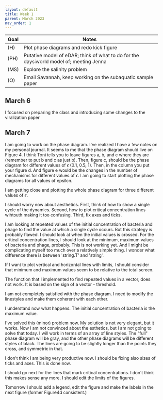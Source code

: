 ```yaml
---
layout: default
title: Week 1
parent: March 2023
nav_order: 1
---
```


| Goal | Notes |
| ----------- | ----------- |
|(H)|Plot phase diagrams and redo kick figure|
|(PH)|Putative model of eDAR; think of what to do for the daysiworld model of; meeting Jenna|
|(MS)|Explore the salinity problem|
|(O)|Email Savannah, keep working on the subaquatic sample paper|


## March 6
I focused on preparing the class and introducing some changes to the viralization paper

## March 7
I am going to work on the phase diagram. I've realized I have a few notes on my personal journal. It seems to me that the phase diagram should live on Figure 4.
I think Toni tells you to leave figures a, b, and c where they are (remember to put b and c as just b). Then, figure c, should be the phase diagram for different values of $\epsilon$ (0.1, 0.5, 1). Then, in the column you put your figure d. And figure e would be the changes in the number of mechanisms for different values of $\epsilon$. I am going to start plotting the phase diagrams for all values of epsilon. 

I am getting close and plotting the whole phase diagram for three different values of $\epsilon$.

I should worry now about aesthetics. First, think of how to show a single cycle of the dynamics. Second, how to plot critical concentration lines wihtouth making it too confusing.
Third, fix axes and ticks.

I am looking at repeated values of the initial concentration of bacteria and phage to find the value at which a single cycle occurs. But this strategy is probably flawed. I should look at when the initial values is crossed. For the critical concentration lines, I should look at the minimum, maximum values of bacteria and phage, probably.
This is not working yet. And I might be complicating myself too much over a relatively simple thing.
I wonder what difference there is between 'string.T' and 'string'.

If I want to plot vertical and horizontal lines with limits, I should consider that minimum and maximum values seem to be relative to the total screen.

The function that I implemented to find repeated values in a vector, does not work. It is based on the sign of a vector - threshold.

I am not completely satisfied with the phase diagram. I need to modify the linestyles and make them coherent with each other.

I understand now what happens. The initial concentration of bacteria is the maximum value.

I've solved this (minor) problem now. My solution is not very elegant, but it works. Now I am not convinced about the esthetics, but I am not going to solve that today. I will work in terms of an array of line styles. The "full" phase diagram will be gray, and the other phase diagrams will be different styles of black. The lines are going to be slightly longer than the points they cross, and symmetric in that.

I don't think I am being very productive now. I should be fixing also sizes of ticks and axes. This is done now.

I should go next for the lines that mark critical concentrations.
I don't think this makes sense any more. I should edit the limits of the figures.

Tomorrow I should add a legend, edit the figure and make the labels in the next figure (former Figure4d consistent.)
